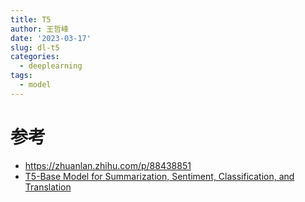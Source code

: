 ```yaml
---
title: T5
author: 王哲峰
date: '2023-03-17'
slug: dl-t5
categories:
  - deeplearning
tags:
  - model
---
```


# 参考

* https://zhuanlan.zhihu.com/p/88438851
* [T5-Base Model for Summarization, Sentiment, Classification, and Translation](https://pytorch.org/text/stable/tutorials/t5_demo.html)
